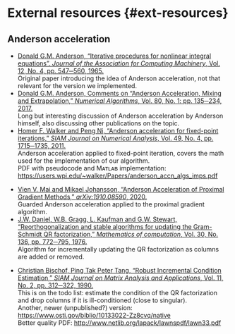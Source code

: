 # External resources {#ext-resources}

## Anderson acceleration

- [Donald G.M. Anderson, “Iterative procedures for nonlinear integral equations”. _Journal of the Association for Computing Machinery_, Vol. 12, No. 4, pp. 547─560, 1965.](https://dl.acm.org/doi/pdf/10.1145/321296.321305)  
  Original paper introducing the idea of Anderson acceleration, not that 
  relevant for the version we implemented.
- [Donald G.M. Anderson, Comments on “Anderson Acceleration, Mixing and Extrapolation,” _Numerical Algorithms_, Vol. 80, No. 1: pp. 135─234, 2017.](http://nrs.harvard.edu/urn-3:HUL.InstRepos:34773632)  
  Long but interesting discussion of Anderson acceleration by Anderson himself,
  also discussing other publications on the topic.
- [Homer F. Walker and Peng Ni, “Anderson acceleration for fixed-point iterations,” _SIAM Journal on Numerical Analysis_, Vol. 49, No. 4, pp. 1715─1735, 2011.](https://users.wpi.edu/~walker/Papers/Walker-Ni,SINUM,V49,1715-1735.pdf)  
  Anderson acceleration applied to fixed-point iteration, covers the math used
  for the implementation of our algorithm.  
  PDF with pseudocode and Mᴀᴛʟᴀʙ implementation:
  https://users.wpi.edu/~walker/Papers/anderson_accn_algs_imps.pdf
<!-- - [Junzi Zhang, Brendan O’Donoghue, and Stephen Boyd, “Globally convergent type-I Anderson acceleration for nonsmooth fixed-point iterations,” _SIAM Journal on Optimization_, Vol. 30, No. 4, pp. 3170─3197, 2020.](https://stanford.edu/~boyd/papers/pdf/scs_2.0_v_global.pdf)  
  Looks interesting, quite sophisticated algorithm, haven't really looked at it
  in great detail. (IIRC, Boyd has more papers on the topic.) -->
- [Vien V. Mai and Mikael Johansson, “Anderson Acceleration of Proximal Gradient Methods,” _arXiv:1910.08590_, 2020.](https://arxiv.org/abs/1910.08590)  
  Guarded Anderson acceleration applied to the proximal gradient algorithm.
- [J.W. Daniel, W.B. Gragg, L. Kaufman and G.W. Stewart, “Reorthogonalization and stable algorithms for updating the Gram-Schmidt QR factorization,” _Mathematics of computation_, Vol. 30, No. 136, pp. 772─795, 1976.](https://www.ams.org/journals/mcom/1976-30-136/S0025-5718-1976-0431641-8/S0025-5718-1976-0431641-8.pdf)  
  Algorithm for incrementally updating the QR factorization as columns are added
  or removed.
<!-- - [Nicholas J. Higham, “A Survey of Condition Number Estimation for Triangular Matrices,” _SIAM Review_, Vol. 29, No. 4, pp. 575─596, 1987.](http://eprints.ma.man.ac.uk/695/1/covered/MIMS_ep2007_10.pdf)  
  Not sure if this is very useful. -->
- [Christian Bischof, Ping Tak Peter Tang, “Robust Incremental Condition Estimation,” _SIAM Journal on Matrix Analysis and Applications_, Vol. 11, No. 2, pp. 312─322, 1990.](https://epubs.siam.org/doi/abs/10.1137/0611021)  
  This is on the todo list: estimate the condition of the QR factorization and
  drop columns if it is ill-conditioned (close to singular).  
  Another, newer (unpublished?) version:
  https://www.osti.gov/biblio/10133022-Zz8cvq/native  
  Better quality PDF: http://www.netlib.org/lapack/lawnspdf/lawn33.pdf
